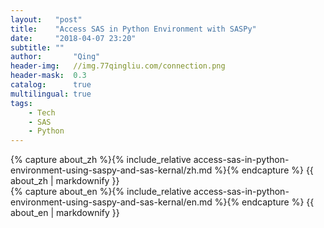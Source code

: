 ```yaml
---
layout:   "post"
title:    "Access SAS in Python Environment with SASPy"
date:     "2018-04-07 23:20"
subtitle: ""
author:       "Qing"
header-img:   //img.77qingliu.com/connection.png
header-mask:  0.3
catalog:      true
multilingual: true
tags:
    - Tech
    - SAS
    - Python
---
```

<!-- Chinese Version -->
<div class="zh post-container">
    {% capture about_zh %}{% include_relative access-sas-in-python-environment-using-saspy-and-sas-kernal/zh.md %}{% endcapture %}
    {{ about_zh | markdownify }}
</div>

<!-- English Version -->
<div class="en post-container">
    {% capture about_en %}{% include_relative access-sas-in-python-environment-using-saspy-and-sas-kernal/en.md %}{% endcapture %}
    {{ about_en | markdownify }}
</div>
